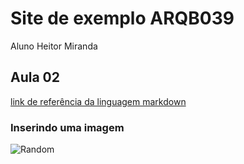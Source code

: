 # Site de exemplo ARQB039

Aluno Heitor Miranda

## Aula 02

[link de referência da linguagem markdown](https://www.markdown.net.br/)

### Inserindo uma imagem


![Random](https://images.unsplash.com/photo-1494253109108-2e30c049369b?ixlib=rb-1.2.1&ixid=eyJhcHBfaWQiOjEyMDd9&w=1000&q=80)
